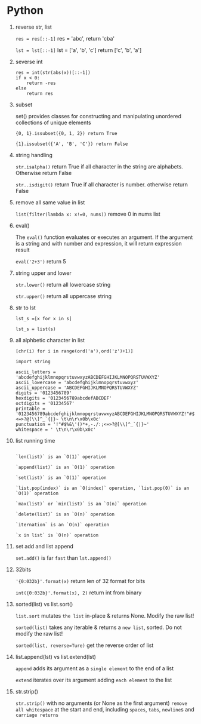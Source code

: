 # Python

1. reverse str, list
  
   `res = res[::-1]` res = 'abc', return 'cba'
   
   `lst = lst[::-1]` lst = ['a', 'b', 'c'] return ['c', 'b', 'a']

2. severse int
   
    ```
    res = int(str(abs(x))[::-1])
    if x < 0:
        return -res
    else
        return res
    ```
3. subset 
    
    set() provides classes for constructing and manipulating unordered collections of unique elements
    
    `{0, 1}.issubset({0, 1, 2}) return True`
    
    `{1}.issubset({'A', 'B', 'C'}) return False`

4. string handling

   `str.isalpha()` return True if all character in the string are alphabets. Otherwise return False
   
   `str..isdigit()` return True if all character is number. otherwise return False
   
5. remove all same value in list

   `list(filter(lambda x: x!=0, nums))` remove 0 in nums list
     
6. eval()
    
    The `eval()` function evaluates or executes an argument. If the argument is a string and with number and expression, it will return expression result
    
    `eval('2+3')` return 5

7. string upper and lower

    `str.lower()` return all lowercase string
    
    `str.upper()` return all uppercase string

8. str to lst

    `lst_s =[x for x in s]`
  
    `lst_s = list(s)`

9. all alphbetic character in list

    `[chr(i) for i in range(ord('a'),ord('z')+1)]`
    
    ```
    import string
    
    ascii_letters = 'abcdefghijklmnopqrstuvwxyzABCDEFGHIJKLMNOPQRSTUVWXYZ'
    ascii_lowercase = 'abcdefghijklmnopqrstuvwxyz'
    ascii_uppercase = 'ABCDEFGHIJKLMNOPQRSTUVWXYZ'
    digits = '0123456789'
    hexdigits = '0123456789abcdefABCDEF'
    octdigits = '01234567'
    printable = '0123456789abcdefghijklmnopqrstuvwxyzABCDEFGHIJKLMNOPQRSTUVWXYZ!"#$%&\'()*+,-./:;<=>?@[\\]^_`{|}~ \t\n\r\x0b\x0c'
    punctuation = '!"#$%&\'()*+,-./:;<=>?@[\\]^_`{|}~'
    whitespace = ' \t\n\r\x0b\x0c'
    ```
    
10. list running time
    
    ```
    
    `len(list)` is an `O(1)` operation
    
    `append(list)` is an `O(1)` operation
    
    `set(list)` is an `O(1)` operation
    
    `list.pop(index)` is an `O(index)` operation, `list.pop(0)` is an `O(1)` operation
    
    `max(list)` or `min(list)` is an `O(n)` operation 
    
    `delete(list)` is an `O(n)` operation
    
    `iternation` is an `O(n)` operation
    
    `x in list` is `O(n)` operation
    
    ```
    
11. set add and list append

    `set.add()` is far `fast` than `lst.append()`

12. 32bits
    
    `'{0:032b}'.format(x)` return len of 32 format for bits
    
    `int({0:032b}'.format(x), 2)` return int from binary

13. sorted(list) vs list.sort()

    `list.sort` mutates `the list` in-place & returns None. Modify the raw list!
    
    `sorted(list)` takes any iterable & returns a `new list`, sorted. Do not modify the raw list!

    `sorted(list, reverse=Ture)` get the reverse order of list
    
14. list.append(lst) vs list.extend(lst)

    `append` adds its argument as a `single element` to the end of a list
    
    `extend` iterates over its argument adding `each element` to the list

15. str.strip()

    `str.strip()` with no arguments (or None as the first argument) `remove all whitespace` at the start and end, including `spaces`, `tabs`, `newline`s and `carriage returns`
